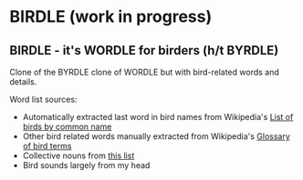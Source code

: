# BIRDLE (work in progress)
## BIRDLE - it's WORDLE for birders (h/t BYRDLE)

Clone of the BYRDLE clone of WORDLE but with bird-related words and details.

Word list sources:
* Automatically extracted last word in bird names from Wikipedia's [List of birds by common name](https://en.wikipedia.org/wiki/List_of_birds_by_common_name)
* Other bird related words manually extracted from Wikipedia's [Glossary of bird terms](https://en.wikipedia.org/wiki/Glossary_of_bird_terms)
* Collective nouns from [this list](https://www.backyardchirper.com/blog/collective-nouns-for-groups-of-various-birds/)
* Bird sounds largely from my head
